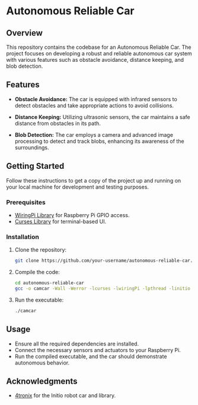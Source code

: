 # Autonomous Reliable Car

## Overview

This repository contains the codebase for an Autonomous Reliable Car. The project focuses on developing a robust and reliable autonomous car system with various features such as obstacle avoidance, distance keeping, and blob detection.

## Features

- **Obstacle Avoidance:** The car is equipped with infrared sensors to detect obstacles and take appropriate actions to avoid collisions.

- **Distance Keeping:** Utilizing ultrasonic sensors, the car maintains a safe distance from obstacles in its path.

- **Blob Detection:** The car employs a camera and advanced image processing to detect and track blobs, enhancing its awareness of the surroundings.

## Getting Started

Follow these instructions to get a copy of the project up and running on your local machine for development and testing purposes.

### Prerequisites

- [WiringPi Library](http://wiringpi.com/) for Raspberry Pi GPIO access.
- [Curses Library](https://en.wikipedia.org/wiki/Curses_(programming_library)) for terminal-based UI.

### Installation

1. Clone the repository:

   ```bash
   git clone https://github.com/your-username/autonomous-reliable-car.git
   ```

2. Compile the code:

   ```bash
   cd autonomous-reliable-car
   gcc -o camcar -Wall -Werror -lcurses -lwiringPi -lpthread -linitio camcar.c
   ```

3. Run the executable:

   ```bash
   ./camcar
   ```

## Usage

- Ensure all the required dependencies are installed.
- Connect the necessary sensors and actuators to your Raspberry Pi.
- Run the compiled executable, and the car should demonstrate autonomous behavior.


## Acknowledgments

- [4tronix](https://4tronix.co.uk/) for the Initio robot car and library.

